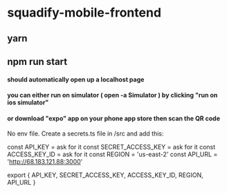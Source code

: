 # squadify-mobile-frontend

## yarn ##
## npm run start ##
#### should automatically open up a localhost page ####
#### you can either run on simulator ( open -a Simulator ) by clicking "run on ios simulator" ####
#### or download "expo" app on your phone app store then scan the QR code ####

No env file. Create a secrets.ts file in /src and add this: 

const API_KEY = ask for it
const SECRET_ACCESS_KEY = ask for it
const ACCESS_KEY_ID = ask for it
const REGION = 'us-east-2'
const API_URL = 'http://68.183.121.88:3000'

export {
  API_KEY,
  SECRET_ACCESS_KEY,
  ACCESS_KEY_ID,
  REGION,
  API_URL
}